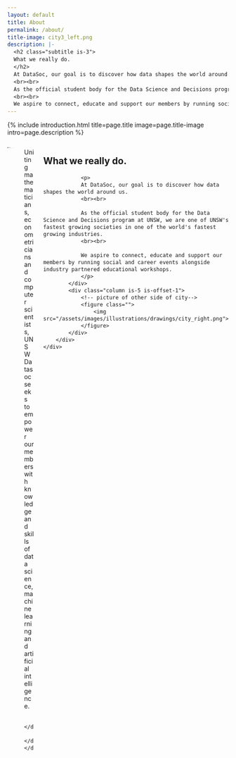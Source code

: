 ```yaml
---
layout: default
title: About
permalink: /about/
title-image: city3_left.png
description: |-
  <h2 class="subtitle is-3">
  What we really do.
  </h2>
  At DataSoc, our goal is to discover how data shapes the world around us. 
  <br><br> 
  As the official student body for the Data Science and Decisions program at UNSW, we are one of UNSW's fastest growing societies in one of the world's fastest growing industries.
  <br><br>
  We aspire to connect, educate and support our members by running social and career events alongside industry partnered educational workshops.
---
```


{% include introduction.html title=page.title image=page.title-image intro=page.description %}

<!-- Maths School Logo and mission statement-->
<div class="hero-body">
    <div class="container">
        <div class="columns is-vcentered">
            <div class="column is-6">
                <a><img class="partner-logo" src="/assets/images/logos/custom/unswmaths.png"></a>
            </div>
            <div class="column is-5 is-offset-1">
                <p>Uniting mathematicians, econometricians and computer scientists, UNSW Datasoc seeks to empower our members with knowledge and skills of data science, machine learning and artificial intelligence.</p>

            </div>
        </div>
    </div>
</div>

<!-- what we really do-->
<div class="hero-body">
    <div class="container">
        <div class="columns is-vcentered">
            <div class="column is-6">
                <h2 class="subtitle is-3">
                    What we really do.
                </h2>

                <p>
                At DataSoc, our goal is to discover how data shapes the world around us. 
                <br><br> 

                As the official student body for the Data Science and Decisions program at UNSW, we are one of UNSW's fastest growing societies in one of the world's fastest growing industries.
                <br><br>

                We aspire to connect, educate and support our members by running social and career events alongside industry partnered educational workshops.
                </p>
            </div>
            <div class="column is-5 is-offset-1">
                <!-- picture of other side of city-->
                <figure class="">
                    <img src="/assets/images/illustrations/drawings/city_right.png">
                </figure>
            </div>
        </div>
    </div>
</div>